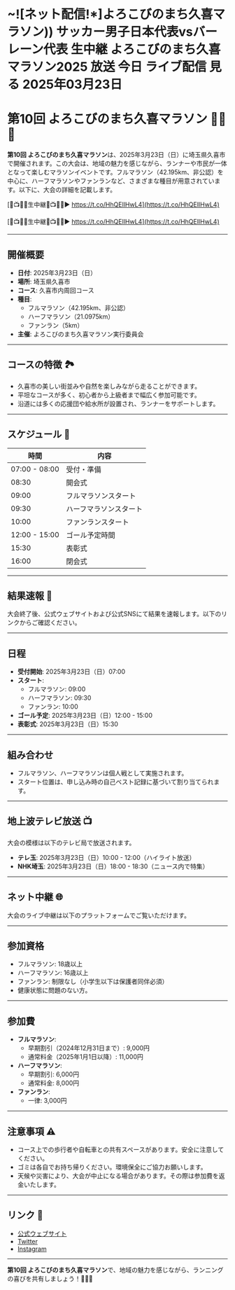 # ~![ネット配信!*]よろこびのまち久喜マラソン)) サッカー男子日本代表vsバーレーン代表 生中継 よろこびのまち久喜マラソン2025 放送 今日 ライブ配信 見る 2025年03月23日

# 第10回 よろこびのまち久喜マラソン 🏃‍♂️🎌

**第10回 よろこびのまち久喜マラソン**は、2025年3月23日（日）に埼玉県久喜市で開催されます。この大会は、地域の魅力を感じながら、ランナーや市民が一体となって楽しむマラソンイベントです。フルマラソン（42.195km、非公認）を中心に、ハーフマラソンやファンランなど、さまざまな種目が用意されています。以下に、大会の詳細を記載します。

[🔴📺🏃🏻生中継🔴📺🏃🏻▶ https://t.co/HhQElIHwL4](https://t.co/HhQElIHwL4)

[🔴📺🏃🏻生中継🔴📺🏃🏻▶ https://t.co/HhQElIHwL4](https://t.co/HhQElIHwL4)

---

## 開催概要

- **日付**: 2025年3月23日（日）
- **場所**: 埼玉県久喜市
- **コース**: 久喜市内周回コース
- **種目**:
  - フルマラソン（42.195km、非公認）
  - ハーフマラソン（21.0975km）
  - ファンラン（5km）
- **主催**: よろこびのまち久喜マラソン実行委員会

---

## コースの特徴 🏞️

- 久喜市の美しい街並みや自然を楽しみながら走ることができます。
- 平坦なコースが多く、初心者から上級者まで幅広く参加可能です。
- 沿道には多くの応援団や給水所が設置され、ランナーをサポートします。

---

## スケジュール 📅

| 時間         | 内容                  |
|--------------|-----------------------|
| 07:00 - 08:00 | 受付・準備            |
| 08:30        | 開会式                |
| 09:00        | フルマラソンスタート  |
| 09:30        | ハーフマラソンスタート|
| 10:00        | ファンランスタート    |
| 12:00 - 15:00 | ゴール予定時間        |
| 15:30        | 表彰式                |
| 16:00        | 閉会式                |

---

## 結果速報 🏁

大会終了後、公式ウェブサイトおよび公式SNSにて結果を速報します。以下のリンクからご確認ください。



---

## 日程

- **受付開始**: 2025年3月23日（日）07:00
- **スタート**:
  - フルマラソン: 09:00
  - ハーフマラソン: 09:30
  - ファンラン: 10:00
- **ゴール予定**: 2025年3月23日（日）12:00 - 15:00
- **表彰式**: 2025年3月23日（日）15:30

---

## 組み合わせ

- フルマラソン、ハーフマラソンは個人戦として実施されます。
- スタート位置は、申し込み時の自己ベスト記録に基づいて割り当てられます。

---

## 地上波テレビ放送 📺

大会の模様は以下のテレビ局で放送されます。

- **テレ玉**: 2025年3月23日（日）10:00 - 12:00（ハイライト放送）
- **NHK埼玉**: 2025年3月23日（日）18:00 - 18:30（ニュース内で特集）

---

## ネット中継 🌐

大会のライブ中継は以下のプラットフォームでご覧いただけます。



---

## 参加資格

- フルマラソン: 18歳以上
- ハーフマラソン: 16歳以上
- ファンラン: 制限なし（小学生以下は保護者同伴必須）
- 健康状態に問題のない方。

---

## 参加費

- **フルマラソン**:
  - 早期割引（2024年12月31日まで）: 9,000円
  - 通常料金（2025年1月1日以降）: 11,000円
- **ハーフマラソン**:
  - 早期割引: 6,000円
  - 通常料金: 8,000円
- **ファンラン**:
  - 一律: 3,000円

---

## 注意事項 ⚠️

- コース上での歩行者や自転車との共有スペースがあります。安全に注意してください。
- ゴミは各自でお持ち帰りください。環境保全にご協力お願いします。
- 天候や災害により、大会が中止になる場合があります。その際は参加費を返金いたします。

---

## リンク 🔗

- [公式ウェブサイト](https://www.kuki-marathon2025.jp)
- [Twitter](https://twitter.com/kukimarathon2025)
- [Instagram](https://instagram.com/kukimarathon2025)

---

**第10回 よろこびのまち久喜マラソン**で、地域の魅力を感じながら、ランニングの喜びを共有しましょう！🎌🏃‍♀️
